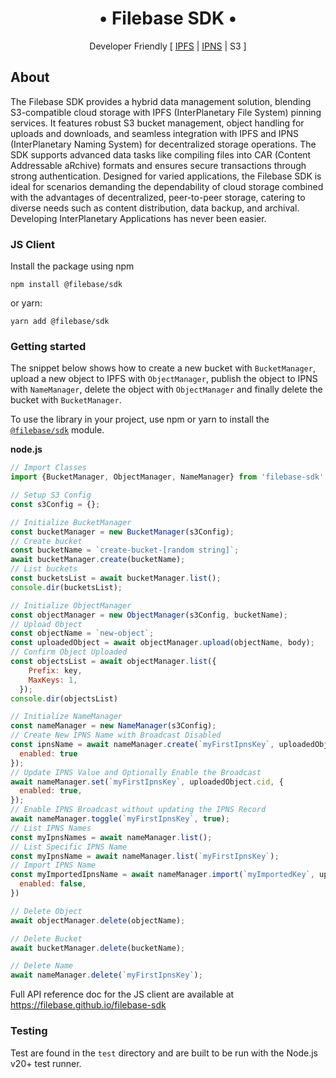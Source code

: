 <h1 align="center">&#x2022; Filebase SDK &#x2022;</h1>
<p align="center">Developer Friendly [ <a href="https://docs.ipfs.tech/concepts/what-is-ipfs/" title="What is IPFS?">IPFS</a> | <a href="https://docs.ipfs.tech/concepts/ipns/" title="What is IPNS?">IPNS</a> | S3 ]</p>

## About

The Filebase SDK provides a hybrid data management solution, blending S3-compatible cloud storage with IPFS 
(InterPlanetary File System) pinning services. It features robust S3 bucket management, object handling for uploads and 
downloads, and seamless integration with IPFS and IPNS (InterPlanetary Naming System) for decentralized storage 
operations. The SDK supports advanced data tasks like compiling files into CAR (Content Addressable aRchive) formats and
ensures secure transactions through strong authentication. Designed for varied applications, the Filebase SDK is ideal 
for scenarios demanding the dependability of cloud storage combined with the advantages of decentralized, peer-to-peer 
storage, catering to diverse needs such as content distribution, data backup, and archival.  Developing InterPlanetary
Applications has never been easier.

### JS Client

Install the package using npm

```shell
npm install @filebase/sdk
```

or yarn:

```shell
yarn add @filebase/sdk
```

### Getting started

The snippet below shows how to create a new bucket with `BucketManager`, upload a new object to IPFS 
with `ObjectManager`, publish the object to IPNS with `NameManager`, delete the object with `ObjectManager` and finally
delete the bucket with `BucketManager`.

To use the library in your project, use npm or yarn to install the [`@filebase/sdk`](https://www.npmjs.com/package/@filebase/sdk) module.

**node.js**
````js
// Import Classes
import {BucketManager, ObjectManager, NameManager} from 'filebase-sdk'

// Setup S3 Config
const s3Config = {};

// Initialize BucketManager
const bucketManager = new BucketManager(s3Config);
// Create bucket
const bucketName = `create-bucket-[random string]`;
await bucketManager.create(bucketName);
// List buckets
const bucketsList = await bucketManager.list();
console.dir(bucketsList);

// Initialize ObjectManager
const objectManager = new ObjectManager(s3Config, bucketName);
// Upload Object
const objectName = `new-object`;
const uploadedObject = await objectManager.upload(objectName, body);
// Confirm Object Uploaded
const objectsList = await objectManager.list({
    Prefix: key,
    MaxKeys: 1,
  });
console.dir(objectsList)

// Initialize NameManager
const nameManager = new NameManager(s3Config);
// Create New IPNS Name with Broadcast Disabled
const ipnsName = await nameManager.create(`myFirstIpnsKey`, uploadedObject.cid, {
  enabled: true
});
// Update IPNS Value and Optionally Enable the Broadcast
await nameManager.set(`myFirstIpnsKey`, uploadedObject.cid, {
  enabled: true,
});
// Enable IPNS Broadcast without updating the IPNS Record
await nameManager.toggle(`myFirstIpnsKey`, true);
// List IPNS Names
const myIpnsNames = await nameManager.list();
// List Specific IPNS Name
const myIpnsName = await nameManager.list(`myFirstIpnsKey`);
// Import IPNS Name
const myImportedIpnsName = await nameManager.import(`myImportedKey`, uploadedObject.cid, Base64EncodedPrivateKey, {
  enabled: false,
})

// Delete Object
await objectManager.delete(objectName);

// Delete Bucket
await bucketManager.delete(bucketName);

// Delete Name
await nameManager.delete(`myFirstIpnsKey`);
````

Full API reference doc for the JS client are available at https://filebase.github.io/filebase-sdk

### Testing

Test are found in the `test` directory and are built to be run with the Node.js v20+ test runner.